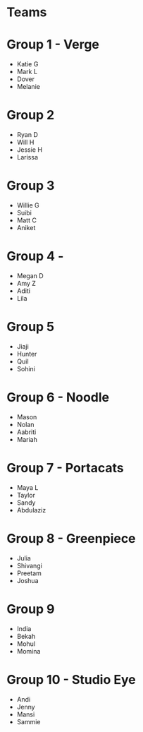 # Teams

# Group 1 - Verge
- Katie G
- Mark L
- Dover
- Melanie

# Group 2
- Ryan D
- Will H
- Jessie H
- Larissa

# Group 3
- Willie G
- Suibi
- Matt C
- Aniket

# Group 4 - 
- Megan D
- Amy Z
- Aditi
- Lila

# Group 5
- Jiaji
- Hunter
- Quil
- Sohini

# Group 6 - Noodle
- Mason
- Nolan
- Aabriti
- Mariah

# Group 7 - Portacats
- Maya L
- Taylor
- Sandy
- Abdulaziz

# Group 8 - Greenpiece
- Julia
- Shivangi
- Preetam
- Joshua

# Group 9
- India
- Bekah
- Mohul
- Momina

# Group 10 - Studio Eye
- Andi
- Jenny
- Mansi
- Sammie